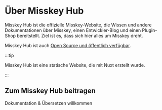 # Über Misskey Hub

Misskey Hub ist die offizielle Misskey-Website, die Wissen und andere Dokumentationen über Misskey, einen Entwickler-Blog und einen Plugin-Shop bereitstellt.
Ziel ist es, dass sich hier alles um Misskey dreht.

Misskey Hub ist auch [Open Source und öffentlich verfügbar](https://github.com/misskey-dev/misskey-hub).

:::tip

Misskey Hub ist eine statische Website, die mit Nuxt erstellt wurde.

:::

## Zum Misskey Hub beitragen

Dokumentation & Übersetzen willkommen
